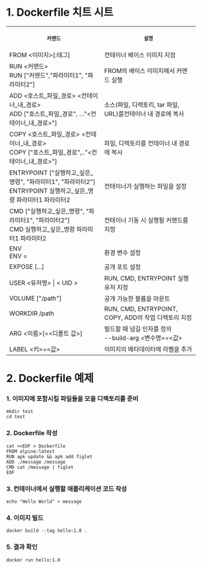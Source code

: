 # 1. Dockerfile 치트 시트

<table>
<tr>
<th align="center">
<img width="441" height="1">
<p> 
<small>
커맨드 
</small>
</p>
</th>
<th align="center">
<img width="441" height="1">
<p> 
<small>
설명
</small>
</p>
</th>
</tr>
<tr>
<td>
<!-- REMOVE THE BACKSLASHES -->
FROM <이미지>[:태그]
</td>
<td>
<!-- REMOVE THE BACKSLASHES -->
컨테이너 베이스 이미지 지정
</td>
</tr>
<tr>
<td>
<!-- REMOVE THE BACKSLASHES -->
RUN <커맨드> <br> RUN ["커맨드","파라미터1", "파라미터2"]
</td>
<td>
FROM의 베이스 이미지에서 커맨드 실행
</td>
</tr>
<tr>
<td>
<!-- REMOVE THE BACKSLASHES -->
ADD <호스트_파일_경로> <컨테이너_내_경로> <br> ADD ["호스트_파일_경로", ..."<컨테이너_내_경로>"]
</td>
<td>
소스(파일, 디렉토리, tar 파일, URL)를컨테이너 내 경로에 복사
</td>
</tr>
<tr>
<td>
<!-- REMOVE THE BACKSLASHES -->
COPY <호스트_파일_경로> <컨테이너_내_경로> <br> COPY ["호스트_파일_경로",.."<컨테이너_내_경로>"]
</td>
<td>
파일, 디렉토리를 컨테이너 내 경로에 복사
</td>
</tr>
<tr>
<td>
<!-- REMOVE THE BACKSLASHES -->
ENTRYPOINT ["실행하고_싶은_명령", "파라미터1", "파라미터2"] <br> ENTRYPOINT 실행하고_싶은_명령 파라미터1 파라미터2
</td>
<td>
컨테이너가 실행하는 파일을 설정
</td>
</tr>
<tr>
<td>
<!-- REMOVE THE BACKSLASHES -->
CMD ["실행하고_싶은_명령", "파라미터1", "파라미터2"] <br> CMD 실행하고_싶은_명령 파라미터1 파라미터2
</td>
<td>
컨테이너 기동 시 실행될 커맨드를 지정
</td>
</tr>
<tr>
<td>
<!-- REMOVE THE BACKSLASHES -->
ENV <key> <value> <br> ENV <key>=<value>
</td>
<td>
환경 변수 설정
</td>
</tr>
<tr>
<td>
<!-- REMOVE THE BACKSLASHES -->
EXPOSE <port> [<port>...]
</td>
<td>
공개 포트 설정
</td>
</tr>
<tr>
<td>
<!-- REMOVE THE BACKSLASHES -->
USER <유저명> | < UID >
</td>
<td>
RUN, CMD, ENTRYPOINT 실행 유저 지정
</td>
</tr>
<tr>
<td>
<!-- REMOVE THE BACKSLASHES -->
VOLUME ["/path"]
</td>
<td>
공개 가능한 볼륨을 마운트
</td>
</tr>
<tr>
<td>
<!-- REMOVE THE BACKSLASHES -->
WORKDIR /path
</td>
<td>
RUN, CMD, ENTRYPOINT, COPY, ADD의 작업 디렉토리 지정
</td>
</tr>
<tr>
<td>
<!-- REMOVE THE BACKSLASHES -->
ARG <이름>[=<디폴트 값>]
</td>
<td>
빌드할 때 넘길 인자를 정의 <br> --build-arg <변수명>=<값>
</td>
</tr>
<tr>
<td>
<!-- REMOVE THE BACKSLASHES -->
LABEL <키>=<값> 
</td>
<td>
이미지의 메타데이터에 라벨을 추가
</td>
</tr>
</table>

# 2. Dockerfile 예제

### 1. 이미지에 포함시킬 파일들을 모을 디렉토리를 준비
```
mkdir test
cd test
```

### 2. Dockerfile 작성
```
cat <<EOF > Dockerfile
FROM alpine:latest
RUN apk update && apk add figlet
ADD ./message /message
CMD cat /message | figlet
EOF
```

### 3. 컨테이너에서 실행할 애플리케이션 코드 작성
```
echo "Hello World" > message
```

### 4. 이미지 빌드
```
docker build --tag hello:1.0 .
```

### 5. 결과 확인
```
docker run hello:1.0
```